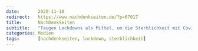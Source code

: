 ```yaml
---
date:       2020-11-18
redirect:   https://www.nachdenkseiten.de/?p=67017
title:      NachDenkSeiten
subtitle:   "Taugen Lockdowns als Mittel, um die Sterblichkeit mit Covid-19 zu verringern?"
categories: Medien
tags:       [nachdenkseiten, lockdown, sterblichkeit]
---
```

